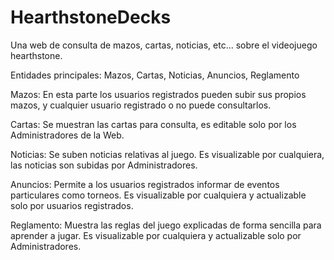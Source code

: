 # HearthstoneDecks
Una web de consulta de mazos, cartas, noticias, etc... sobre el videojuego hearthstone.



Entidades principales: Mazos, Cartas, Noticias, Anuncios, Reglamento

Mazos: En esta parte los usuarios registrados pueden subir sus propios mazos, y cualquier usuario registrado o no puede consultarlos.

Cartas: Se muestran las cartas para consulta, es editable solo por los Administradores de la Web.

Noticias: Se suben noticias relativas al juego. Es visualizable por cualquiera, las noticias son subidas por Administradores. 

Anuncios: Permite a los usuarios registrados informar de eventos particulares como torneos. Es visualizable por cualquiera y actualizable solo por usuarios registrados.

Reglamento: Muestra las reglas del juego explicadas de forma sencilla para aprender a jugar. Es visualizable por cualquiera y actualizable solo por Administradores.
